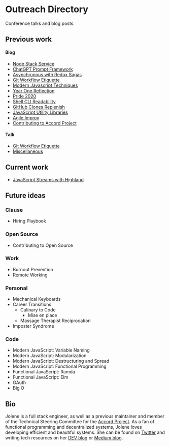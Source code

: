 # Outreach Directory

Conference talks and blog posts.

## Previous work

#### Blog

- [Node Stack Service][nodetemp]
- [ChatGPT Prompt Framework][gpt]
- [Asynchronous with Redux Sagas][reduxblog]
- [Git Workflow Etiquette][gitblog]
- [Modern Javascript Techniques][modernjsblog]
- [Year One Reflection][yearone]
- [Pride 2020][pride]
- [Shell CLI Readability][shellblog]
- [GitHub Clones Replenish][gitreplenishblog]
- [JavaScript Utility Libraries][jsutils]
- [Agile Improv][agileimprov]
- [Contributing to Accord Project][contAP]

#### Talk

- [Git Workflow Etiquette][gittalk]
- [Miscellaneous][talks]

## Current work

- [JavaScript Streams with Highland][streamsblog]

## Future ideas

### Clause

- Hiring Playbook

### Open Source

- Contributing to Open Source

### Work

- Burnout Prevention
- Remote Working

### Personal

- Mechanical Keyboards
- Career Transitions
  - Culinary to Code
    - Mise en place
  - Massage Therapist Reciprocation
- Imposter Syndrome

### Code

- Modern JavaScript: Variable Naming
- Modern JavaScript: Modularization
- Modern JavaScript: Destructuring and Spread
- Modern JavaScript: Functional Programming
- Functional JavaScript: Ramda
- Functional JavaScript: Elm
- OAuth
- Big O

## Bio

Jolene is a full stack engineer, as well as a previous maintainer and member of the Technical Steering Committee for the [Accord Project][ap]. As a fan of functional programming and decentralized systems, Jolene loves developing efficient and beautiful systems. She can be found on [Twitter][twitter] and writing tech resources on her [DEV blog][devlink] or [Medium blog][bloglink].

[reduxblog]: blog/redux-saga.md
[gitblog]: blog/git-workflow.md
[modernjsblog]: blog/modern-javascript.md
[streamsblog]: blog/highland-streams.md
[yearone]: blog/year-one.md
[agileimprov]: blog/agile-improv.md
[contAP]: blog/contribute-ap.md
[pride]: blog/pride.md
[shellblog]: blog/shell-profile.md
[gitreplenishblog]: blog/github-replenish.md
[jsutils]: blog/js-utility-libraries.md
[nodetemp]: blog/node-template.md
[gpt]: blog/chatgpt-prompt.md

[ap]: https://accordproject.org/
[gittalk]: talks/git-workflow.md
[talks]: talks
[twitter]: https://twitter.com/jolanglinais
[devlink]: https://dev.to/irmerk
[bloglink]: https://medium.com/@jolene.langlinais
